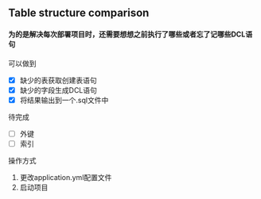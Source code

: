 ## Table structure comparison

#### 为的是解决每次部署项目时，还需要想想之前执行了哪些或者忘了记哪些DCL语句

可以做到
* [x] 缺少的表获取创建表语句
* [x] 缺少的字段生成DCL语句
* [x] 将结果输出到一个.sql文件中

待完成
* [ ] 外键
* [ ] 索引

操作方式
1. 更改application.yml配置文件
2. 启动项目
